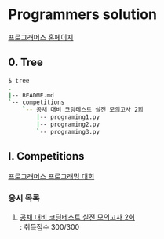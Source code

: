 # Programmers solution

[프로그래머스 홈페이지](https://programmers.co.kr)



## 0. Tree

```bash
$ tree
.
|-- README.md
`-- competitions
    `-- 공채 대비 코딩테스트 실전 모의고사 2회
        |-- programing1.py
        |-- programing2.py
        `-- programing3.py
```





## I. Competitions

[프로그래머스 프로그래밍 대회](https://programmers.co.kr/competitions)

### 응시 목록

1. [공채 대비 코딩테스트 실전 모의고사 2회](https://github.com/jiwookseo/programmers/tree/master/competitions/%EA%B3%B5%EC%B1%84%20%EB%8C%80%EB%B9%84%20%EC%BD%94%EB%94%A9%ED%85%8C%EC%8A%A4%ED%8A%B8%20%EC%8B%A4%EC%A0%84%20%EB%AA%A8%EC%9D%98%EA%B3%A0%EC%82%AC%202%ED%9A%8C)  
   : 취득점수 300/300

